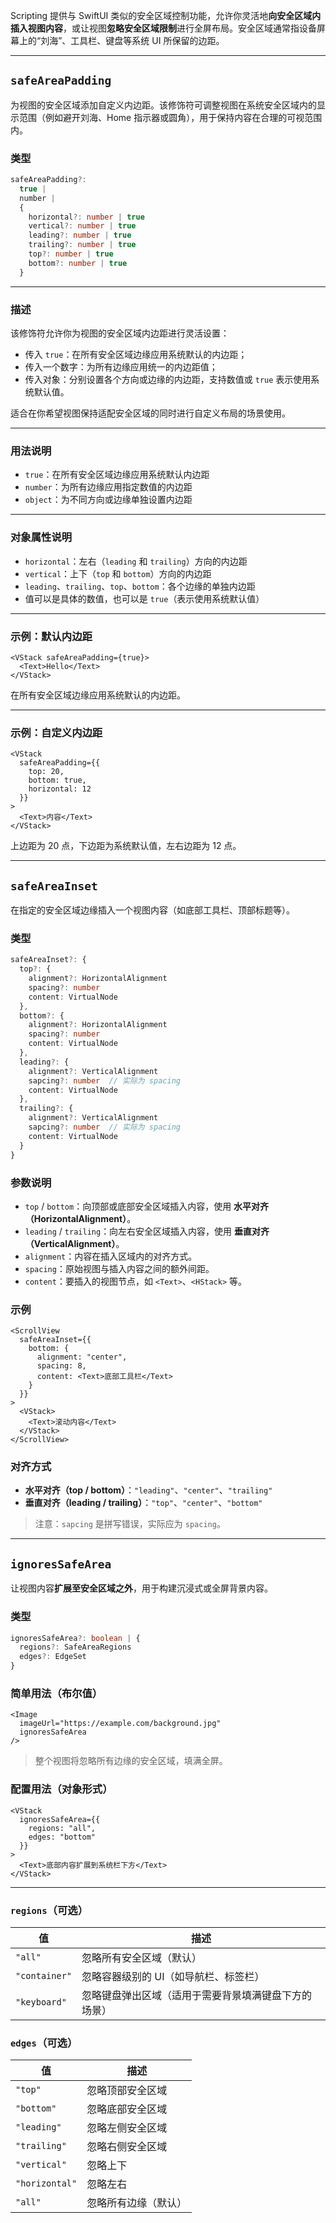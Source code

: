 Scripting 提供与 SwiftUI 类似的安全区域控制功能，允许你灵活地**向安全区域内插入视图内容**，或让视图**忽略安全区域限制**进行全屏布局。安全区域通常指设备屏幕上的“刘海”、工具栏、键盘等系统 UI 所保留的边距。

---

## `safeAreaPadding`

为视图的安全区域添加自定义内边距。该修饰符可调整视图在系统安全区域内的显示范围（例如避开刘海、Home 指示器或圆角），用于保持内容在合理的可视范围内。

### 类型

```ts
safeAreaPadding?: 
  true | 
  number | 
  {
    horizontal?: number | true
    vertical?: number | true
    leading?: number | true
    trailing?: number | true
    top?: number | true
    bottom?: number | true
  }
```

---

### 描述

该修饰符允许你为视图的安全区域内边距进行灵活设置：

* 传入 `true`：在所有安全区域边缘应用系统默认的内边距；
* 传入一个数字：为所有边缘应用统一的内边距值；
* 传入对象：分别设置各个方向或边缘的内边距，支持数值或 `true` 表示使用系统默认值。

适合在你希望视图保持适配安全区域的同时进行自定义布局的场景使用。

---

### 用法说明

* `true`：在所有安全区域边缘应用系统默认内边距
* `number`：为所有边缘应用指定数值的内边距
* `object`：为不同方向或边缘单独设置内边距

---

### 对象属性说明

* `horizontal`：左右（`leading` 和 `trailing`）方向的内边距
* `vertical`：上下（`top` 和 `bottom`）方向的内边距
* `leading`、`trailing`、`top`、`bottom`：各个边缘的单独内边距
* 值可以是具体的数值，也可以是 `true`（表示使用系统默认值）

---

### 示例：默认内边距

```tsx
<VStack safeAreaPadding={true}>
  <Text>Hello</Text>
</VStack>
```

在所有安全区域边缘应用系统默认的内边距。

---

### 示例：自定义内边距

```tsx
<VStack
  safeAreaPadding={{
    top: 20,
    bottom: true,
    horizontal: 12
  }}
>
  <Text>内容</Text>
</VStack>
```

上边距为 20 点，下边距为系统默认值，左右边距为 12 点。

---

## `safeAreaInset`

在指定的安全区域边缘插入一个视图内容（如底部工具栏、顶部标题等）。

### 类型

```ts
safeAreaInset?: {
  top?: {
    alignment?: HorizontalAlignment
    spacing?: number
    content: VirtualNode
  },
  bottom?: {
    alignment?: HorizontalAlignment
    spacing?: number
    content: VirtualNode
  },
  leading?: {
    alignment?: VerticalAlignment
    sapcing?: number  // 实际为 spacing
    content: VirtualNode
  },
  trailing?: {
    alignment?: VerticalAlignment
    sapcing?: number  // 实际为 spacing
    content: VirtualNode
  }
}
```

### 参数说明

* `top` / `bottom`：向顶部或底部安全区域插入内容，使用 **水平对齐（HorizontalAlignment）**。
* `leading` / `trailing`：向左右安全区域插入内容，使用 **垂直对齐（VerticalAlignment）**。
* `alignment`：内容在插入区域内的对齐方式。
* `spacing`：原始视图与插入内容之间的额外间距。
* `content`：要插入的视图节点，如 `<Text>`、`<HStack>` 等。

### 示例

```tsx
<ScrollView
  safeAreaInset={{
    bottom: {
      alignment: "center",
      spacing: 8,
      content: <Text>底部工具栏</Text>
    }
  }}
>
  <VStack>
    <Text>滚动内容</Text>
  </VStack>
</ScrollView>
```

### 对齐方式

* **水平对齐（top / bottom）**：`"leading"`、`"center"`、`"trailing"`
* **垂直对齐（leading / trailing）**：`"top"`、`"center"`、`"bottom"`

> 注意：`sapcing` 是拼写错误，实际应为 `spacing`。

---

## `ignoresSafeArea`

让视图内容**扩展至安全区域之外**，用于构建沉浸式或全屏背景内容。

### 类型

```ts
ignoresSafeArea?: boolean | {
  regions?: SafeAreaRegions
  edges?: EdgeSet
}
```

### 简单用法（布尔值）

```tsx
<Image
  imageUrl="https://example.com/background.jpg"
  ignoresSafeArea
/>
```

> 整个视图将忽略所有边缘的安全区域，填满全屏。

### 配置用法（对象形式）

```tsx
<VStack
  ignoresSafeArea={{
    regions: "all",
    edges: "bottom"
  }}
>
  <Text>底部内容扩展到系统栏下方</Text>
</VStack>
```

---

### `regions`（可选）

| 值             | 描述                         |
| ------------- | -------------------------- |
| `"all"`       | 忽略所有安全区域（默认）               |
| `"container"` | 忽略容器级别的 UI（如导航栏、标签栏）       |
| `"keyboard"`  | 忽略键盘弹出区域（适用于需要背景填满键盘下方的场景） |

### `edges`（可选）

| 值              | 描述         |
| -------------- | ---------- |
| `"top"`        | 忽略顶部安全区域   |
| `"bottom"`     | 忽略底部安全区域   |
| `"leading"`    | 忽略左侧安全区域   |
| `"trailing"`   | 忽略右侧安全区域   |
| `"vertical"`   | 忽略上下       |
| `"horizontal"` | 忽略左右       |
| `"all"`        | 忽略所有边缘（默认） |
